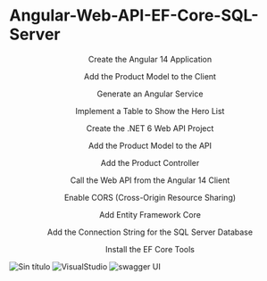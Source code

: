 # Angular-Web-API-EF-Core-SQL-Server

<p align="center">Create the Angular 14 Application</p>
<p align="center">Add the Product Model to the Client</p>
<p align="center">Generate an Angular Service</p> 
<p align="center">Implement a Table to Show the Hero List</p> 
<p align="center">Create the .NET 6 Web API Project</p> 
<p align="center">Add the Product Model to the API</p> 
<p align="center">Add the Product Controller</p> 
<p align="center">Call the Web API from the Angular 14 Client</p> 
<p align="center">Enable CORS (Cross-Origin Resource Sharing)</p> 
<p align="center">Add Entity Framework Core</p> 
<p align="center">Add the Connection String for the SQL Server Database</p> 
<p align="center">Install the EF Core Tools</p>


![Sin título](https://user-images.githubusercontent.com/116003329/232157563-5bba7209-2352-44c9-9237-af61b63381de.jpg)
![VisualStudio](https://user-images.githubusercontent.com/116003329/232157581-368933cb-db1a-46e0-b258-bc1db5f83fce.jpg)
![swagger UI](https://user-images.githubusercontent.com/116003329/232157584-b94ab519-eb60-4c9a-b937-3b655140afe9.jpg)

